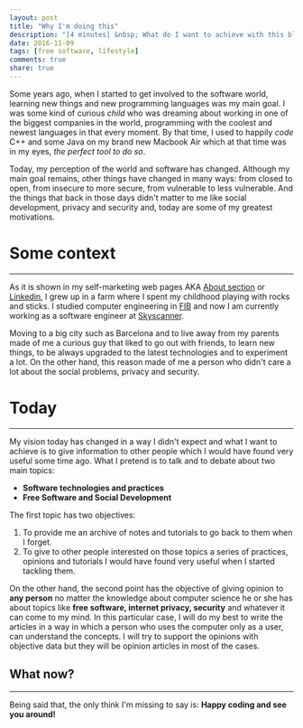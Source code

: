 ```yaml
---
layout: post
title: "Why I'm doing this"
description: "[4 minutes] &nbsp; What do I want to achieve with this blog"
date: 2016-11-09
tags: [free software, lifestyle]
comments: true
share: true
---
```


Some years ago, when I started to get involved to the software world, learning new things and new programming languages was my main goal. I was some kind of curious *child* who was dreaming about working in one of the biggest companies in the world, programming with the coolest and newest languages in that every moment. By that time, I used to happily *code* C++ and some Java on my brand new Macbook Air which at that time was in my eyes, *the perfect tool to do so*.

Today, my perception of the world and software has changed. Although my main goal remains, other things have changed in many ways: from closed to open, from insecure to more secure, from vulnerable to less vulnerable. And the things that back in those days didn't matter to me like social development, privacy and security and, today are some of my greatest motivations.

# Some context

---

As it is shown in my self-marketing web pages AKA [About section](/about/) or [Linkedin](https://www.linkedin.com/in/joanvilacunat), I grew up in a farm where I spent my childhood playing with rocks and sticks. I studied computer engineering in [FIB](http://www.fib.upc.edu) and now I am currently working as a software engineer at [Skyscanner](https://www.skyscanner.net).

Moving to a big city such as Barcelona and to live away from my parents made of me a curious guy that liked to go out with friends, to learn new things, to be always upgraded to the latest technologies and to experiment a lot. On the other hand, this reason made of me a person who didn't care a lot about the social problems, privacy and security.

# Today

---

My vision today has changed in a way I didn't expect and what I want to achieve is to give information to other people which I would have found very useful some time ago. What I pretend is to talk and to debate about two main topics:

- **Software technologies and practices**
- **Free Software and Social Development**

The first topic has two objectives:
1. To provide me an archive of notes and tutorials to go back to them when I forget.
2. To give to other people interested on those topics a series of practices, opinions and tutorials I would have found very useful when I started tackling them.

On the other hand, the second point has the objective of giving opinion to **any person** no matter the knowledge about computer science he or she has about topics like **free software, internet privacy, security** and whatever it can come to my mind. In this particular case, I will do my best to write the articles in a way in which a person who uses the computer only as a user, can understand the concepts. I will try to support the opinions with objective data but they will be opinion articles in most of the cases.



## What now?

---

Being said that, the only think I'm missing to say is: **Happy coding and see you around!**
